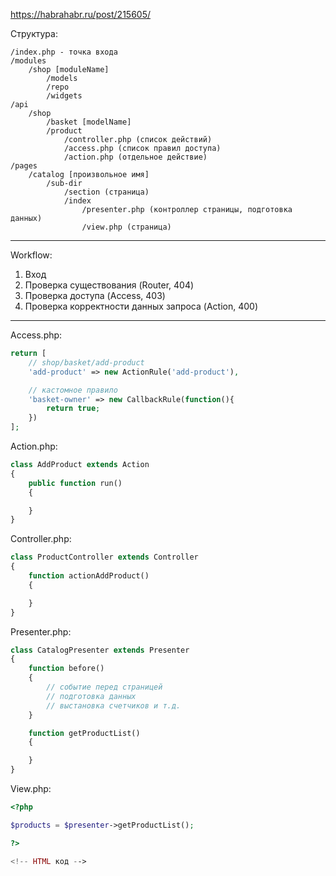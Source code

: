 https://habrahabr.ru/post/215605/

Структура:

```
/index.php - точка входа
/modules
	/shop [moduleName]
		/models
		/repo
		/widgets
/api
	/shop
		/basket [modelName]
		/product
			/controller.php (список действий)
			/access.php (список правил доступа)
			/action.php (отдельное действие)
/pages
	/catalog [произвольное имя]
		/sub-dir
			/section (страница)
			/index
				/presenter.php (контроллер страницы, подготовка данных)
				/view.php (страница)
```

---

Workflow:

1. Вход
2. Проверка существования (Router, 404)
3. Проверка доступа (Access, 403)
4. Проверка корректности данных запроса (Action, 400)

---

Access.php:

```php
return [
	// shop/basket/add-product
	'add-product' => new ActionRule('add-product'),

	// кастомное правило
	'basket-owner' => new CallbackRule(function(){
		return true;
	})
];
```

Action.php:

```php
class AddProduct extends Action
{
	public function run()
	{

	}
}
```

Controller.php:

```php
class ProductController extends Controller
{
	function actionAddProduct()
	{

	}
}
```

Presenter.php:

```php
class CatalogPresenter extends Presenter
{
	function before()
	{
		// событие перед страницей
		// подготовка данных
		// выстановка счетчиков и т.д.
	}

	function getProductList()
	{

	}
}
```

View.php:

```php
<?php

$products = $presenter->getProductList();

?>

<!-- HTML код -->

```

